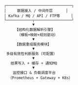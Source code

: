             ┌──────────────────────────────┐
            │     数据接入 / 中间件层      │
            │ Kafka / MQ / API / FTP等     │
            └────────────┬─────────────────┘
                         ▼
                 【结构化数据解析引擎】
                  （模板+映射+规则驱动）
                         ▼
                 【数据重组服务模块】
                         ▼
             多级有效性判断服务（可配置）
                         ▼
               结果写入 + 缓存 + 通知MQ
                         ▼
                监控接口 & 负载调度平台
              （Prometheus + Gateway + K8s）